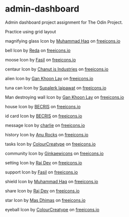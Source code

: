 # admin-dashboard

Admin dashboard project assignment for The Odin Project.

Practice using grid layout

magnifying glass Icon by <a href="https://freeicons.io/profile/823">Muhammad Haq</a> on <a href="https://freeicons.io">freeicons.io</a>

bell Icon by <a href="https://freeicons.io/profile/6156">Reda</a> on <a href="https://freeicons.io">freeicons.io</a>

moose Icon by <a href="https://freeicons.io/profile/722">Fasil</a> on <a href="https://freeicons.io">freeicons.io</a>


centaur Icon by <a href="https://freeicons.io/profile/135331">Chanut is Industries</a> on <a href="https://freeicons.io">freeicons.io</a>

alien Icon by <a href="https://freeicons.io/profile/8844">Gan Khoon Lay</a> on <a href="https://freeicons.io">freeicons.io</a>

tuna can Icon by <a href="https://freeicons.io/profile/101226">Supalerk laipawat</a> on <a href="https://freeicons.io">freeicons.io</a>

Man destroying wall Icon by <a href="https://freeicons.io/profile/8844">Gan Khoon Lay</a> on <a href="https://freeicons.io">freeicons.io</a>

house Icon by <a href="https://freeicons.io/profile/3484">BECRIS</a> on <a href="https://freeicons.io">freeicons.io</a>

id card Icon by <a href="https://freeicons.io/profile/3484">BECRIS</a> on <a href="https://freeicons.io">freeicons.io</a>

message Icon by <a href="https://freeicons.io/profile/740">charlie</a> on <a href="https://freeicons.io">freeicons.io</a>

history Icon by <a href="https://freeicons.io/profile/730">Anu Rocks</a> on <a href="https://freeicons.io">freeicons.io</a>

tasks Icon by <a href="https://freeicons.io/profile/5790">ColourCreatype</a> on <a href="https://freeicons.io">freeicons.io</a>

community Icon by <a href="https://freeicons.io/profile/122327">Ginkaewicons</a> on <a href="https://freeicons.io">freeicons.io</a>

setting Icon by <a href="https://freeicons.io/profile/714">Raj Dev</a> on <a href="https://freeicons.io">freeicons.io</a>

support Icon by <a href="https://freeicons.io/profile/722">Fasil</a> on <a href="https://freeicons.io">freeicons.io</a>

shield Icon by <a href="https://freeicons.io/profile/823">Muhammad Haq</a> on <a href="https://freeicons.io">freeicons.io</a>


share Icon by <a href="https://freeicons.io/profile/714">Raj Dev</a> on <a href="https://freeicons.io">freeicons.io</a>

star Icon by <a href="https://freeicons.io/profile/3117">Mas Dhimas</a> on <a href="https://freeicons.io">freeicons.io</a>

eyeball Icon by <a href="https://freeicons.io/profile/5790">ColourCreatype</a> on <a href="https://freeicons.io">freeicons.io</a>

